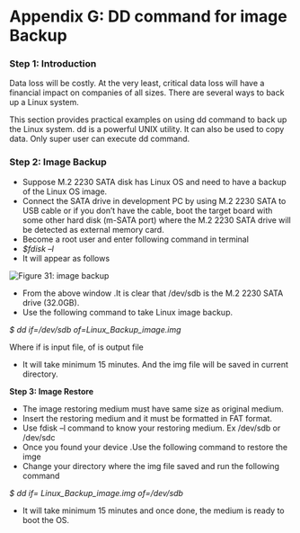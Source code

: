 # Appendix G: DD command for image Backup

### **Step 1: Introduction**

&#x20;Data loss will be costly. At the very least, critical data loss will have a financial impact on companies of all sizes. There are several ways to back up a Linux system.

This section provides practical examples on using dd command to back up the Linux system. dd is a powerful UNIX utility. It can also be used to copy data. Only super user can execute dd command.

### **Step 2: Image Backup**

* Suppose M.2 2230 SATA disk has Linux OS and need to have a backup of the Linux OS image.
* Connect the SATA drive in development PC by using M.2 2230 SATA to USB cable or if you don’t have the cable, boot the target board with some other hard disk (m-SATA port) where the M.2 2230 SATA drive will be detected as external memory card.
* Become a root user and enter following command in terminal
* _$fdisk –l_
* It will appear as follows

![Figure 31: image backup](broken-reference)

* From the above window .It is clear that /dev/sdb is the M.2 2230 SATA drive (32.0GB).
* Use the following command to take Linux image backup.

&#x20;       _$ dd if=/dev/sdb of=Linux\_Backup\_image.img_

Where if is input file, of is output file

* It will take minimum 15 minutes. And the img file will be saved in current directory.

**Step 3: Image Restore**

* The image restoring medium must have same size as original medium.
* Insert the restoring medium and it must be formatted in FAT format.
* Use fdisk –l command to know your restoring medium. Ex /dev/sdb or /dev/sdc
* Once you found your device .Use the following command to restore the imge
* Change your directory where the img file saved and run the following command

&#x20;       _$ dd if= Linux\_Backup\_image.img of=/dev/sdb_

* It will take minimum 15 minutes and once done, the medium is ready to boot the OS.

